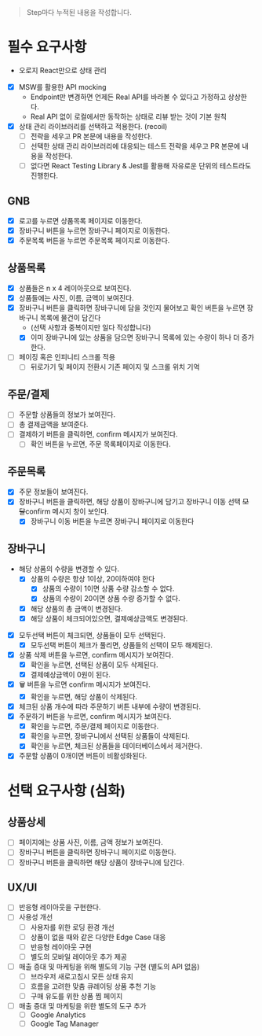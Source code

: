 > Step마다 누적된 내용을 작성합니다.

# 필수 요구사항

- 오로지 React만으로 상태 관리

- [x] MSW를 활용한 API mocking
  - Endpoint만 변경하면 언제든 Real API를 바라볼 수 있다고 가정하고 상상한다.
  - Real API 없이 로컬에서만 동작하는 상태로 리뷰 받는 것이 기본 원칙
- [x] 상태 관리 라이브러리를 선택하고 적용한다. (recoil)
  - [ ] 전략을 세우고 PR 본문에 내용을 작성한다.
  - [ ] 선택한 상태 관리 라이브러리에 대응되는 테스트 전략을 세우고 PR 본문에 내용을 작성한다.
  - [ ] 없다면 React Testing Library & Jest를 활용해 자유로운 단위의 테스트라도 진행한다.

## GNB

- [x] 로고를 누르면 상품목록 페이지로 이동한다.
- [x] 장바구니 버튼을 누르면 장바구니 페이지로 이동한다.
- [x] 주문목록 버튼을 누르면 주문목록 페이지로 이동한다.

## 상품목록

- [x] 상품들은 n x 4 레이아웃으로 보여진다.
- [x] 상품들에는 사진, 이름, 금액이 보여진다.
- [x] 장바구니 버튼을 클릭하면 장바구니에 담을 것인지 물어보고 확인 버튼을 누르면 장바구니 목록에 물건이 담긴다
  - (선택 사항과 중복이지만 일다 작성합니다)
  - [x] 이미 장바구니에 있는 상품을 담으면 장바구니 목록에 있는 수량이 하나 더 증가한다.
- [ ] 페이징 혹은 인피니티 스크롤 적용
  - [ ] 뒤로가기 및 페이지 전환시 기존 페이지 및 스크롤 위치 기억

## 주문/결제

- [ ] 주문할 상품들의 정보가 보여진다.
- [ ] 총 결제금액을 보여준다.
- [ ] 결제하기 버튼을 클릭하면, confirm 메시지가 보여진다.
  - [ ] 확인 버튼을 누르면, 주문 목록페이지로 이동한다.

## 주문목록

- [x] 주문 정보들이 보여진다.
- [x] 장바구니 버튼을 클릭하면, 해당 상품이 장바구니에 담기고 장바구니 이동 선택 ~~모달~~confirm 메시지 창이 보인다.
  - [x] 장바구니 이동 버튼을 누르면 장바구니 페이지로 이동한다

## 장바구니

- 해당 상품의 수량을 변경할 수 있다.
  - [x] 상품의 수량은 항상 1이상, 20이하여야 한다
    - [x] 상품의 수량이 1이면 상품 수량 감소할 수 없다.
    - [x] 상품의 수량이 20이면 상품 수량 증가할 수 없다.
  - [x] 해당 상품의 총 금액이 변경된다.
  - [x] 해당 상품이 체크되어있으면, 결제예상금액도 변경된다.
- [x] 모두선택 버튼이 체크되면, 상품들이 모두 선택된다.
  - [x] 모두선택 버튼이 체크가 풀리면, 상품들의 선택이 모두 해제된다.
- [x] 상품 삭제 버튼을 누르면, confirm 메시지가 보여진다.
  - [x] 확인을 누르면, 선택된 상품이 모두 삭제된다.
  - [x] 결제예상금액이 0원이 된다.
- [x] 🗑 버튼을 누르면 confirm 메시지가 보여진다.
  - [x] 확인을 누르면, 해당 상품이 삭제된다.
- [x] 체크된 상품 개수에 따라 주문하기 버튼 내부에 수량이 변경된다.
- [x] 주문하기 버튼을 누르면, confirm 메시지가 보여진다.
  - [x] 확인을 누르면, 주문/결제 페이지로 이동한다.
  - [x] 확인을 누르면, 장바구니에서 선택된 상품들이 삭제된다.
  - [x] 확인을 누르면, 체크된 상품들을 데이터베이스에서 제거한다.
- [x] 주문할 상품이 0개이면 버튼이 비활성화된다.

# 선택 요구사항 (심화)

## 상품상세

- [ ] 페이지에는 상품 사진, 이름, 금액 정보가 보여진다.
- [ ] 장바구니 버튼을 클릭하면 장바구니 페이지로 이동한다.
- [ ] 장바구니 버튼을 클릭하면 해당 상품이 장바구니에 담긴다.

## UX/UI

- [ ] 반응형 레이아웃을 구현한다.
- [ ] 사용성 개선
  - [ ] 사용자를 위한 로딩 환경 개선
  - [ ] 상품이 없을 때와 같은 다양한 Edge Case 대응
  - [ ] 반응형 레이아웃 구현
  - [ ] 별도의 모바일 레이아웃 추가 제공
- [ ] 매출 증대 및 마케팅을 위해 별도의 기능 구현 (별도의 API 없음)
  - [ ] 브라우저 새로고침시 모든 상태 유지
  - [ ] 흐름을 고려한 맞춤 큐레이팅 상품 추천 기능
  - [ ] 구매 유도를 위한 상품 찜 페이지
- [ ] 매출 증대 및 마케팅을 위한 별도의 도구 추가
  - [ ] Google Analytics
  - [ ] Google Tag Manager
